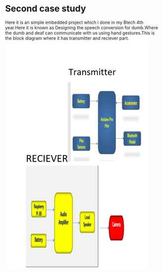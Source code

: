 # Second case study
Here it is an simple embedded project which i done in my Btech 4th year.Here it is known as Designing the speech conversion for dumb.Where the dumb and deaf can communicate with us using hand gestures.This is the block diagram where it has transmitter and reciever part. 
![Block Diagram](./Second.jpg)
